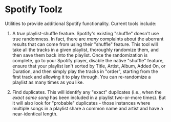 # Spotify Toolz
Utilities to provide additional Spotify functionality.  Current tools include:

1. A _true_ playlist-shuffle feature.  Spotify's existing "shuffle" doesn't use true randomness.  In fact, there are _many_ complaints about the aberrant results that can come from using their "shuffle" feature.  This tool will take all the tracks in a given playlist, thoroughly randomize them, and then save them back into the playlist.  Once the randomization is complete, go to your Spotify player, disable the native "shuffle" feature, ensure that your playlist isn't sorted by Title, Artist, Album, Added On, or Duration, and then simply play the tracks in "order", starting from the first track and allowing it to play through.  You can re-randomize a playlist as many times as you like.<br/>

1. Find duplicates.  This will identify any "exact" duplicates (i.e., when the _exact same song_ has been included in a playlist two-or-more times).  But it will also look for "probable" duplicates - those instances where multiple songs in a playlist share a common name and artist and have a near-identical length.

